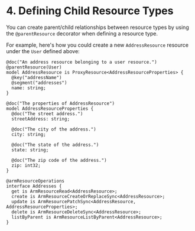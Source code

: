 # 4. Defining Child Resource Types

You can create parent/child relationships between resource types by using the `@parentResource` decorator when defining a resource type.

For example, here's how you could create a new `AddressResource` resource under the `User` defined above:

```typespec
@doc("An address resource belonging to a user resource.")
@parentResource(User)
model AddressResource is ProxyResource<AddressResourceProperties> {
  @key("addressName")
  @segment("addresses")
  name: string;
}

@doc("The properties of AddressResource")
model AddressResourceProperties {
  @doc("The street address.")
  streetAddress: string;

  @doc("The city of the address.")
  city: string;

  @doc("The state of the address.")
  state: string;

  @doc("The zip code of the address.")
  zip: int32;
}

@armResourceOperations
interface Addresses {
  get is ArmResourceRead<AddressResource>;
  create is ArmResourceCreateOrReplaceSync<AddressResource>;
  update is ArmResourcePatchSync<AddressResource, AddressResourceProperties>;
  delete is ArmResourceDeleteSync<AddressResource>;
  listByParent is ArmResourceListByParent<AddressResource>;
}
```

